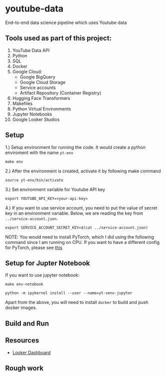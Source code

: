 # youtube-data
End-to-end data science pipeline which uses Youtube data

## Tools used as part of this project:
1. YouTube Data API
2. Python
3. SQL
4. Docker
5. Google Cloud:
    - Google BigQuery
    - Google Cloud Storage
    - Service accounts
    - Artifact Repository (Container Registry)
6. Hugging Face Transformers
7. Makefiles
8. Python Virtual Environments
9. Jupyter Notebooks
10. Google Looker Studios


## Setup

1.) Setup environment for running the code. It would create a python enviroment with the name `yt-env`
```
make env
```

2.) After the environment is created, activate it by following make command
```
source yt-env/bin/activate
```

3.) Set environment variable for Youtube API key
```
export YOUTUBE_API_KEY=<your-api-key>
```

4.) If you want to use service account, you need to put the value of secret key in an environment variable. Below, we are reading the key from `../service-account.json`.
```
export SERVICE_ACCOUNT_SECRET_KEY=$(cat ../service-account.json)
```

NOTE: You would need to install PyTorch, which I did using the following command since I am running on CPU.
If you want to have a different config for PyTorch, please see [this](https://pytorch.org/get-started/locally/)


## Setup for Jupter Notebook
If you want to use jupyter notebook:
```
make env-notebook

python -m ipykernel install --user --name=yt-venv-jupyter
```

Apart from the above, you will need to install `docker` to build and push docker images.

## Build and Run

## Resources

- [Looker Dashboard](https://lookerstudio.google.com/u/0/reporting/c51cf45f-b415-48a9-8f48-0f95be95a616/page/tEnnC)


## Rough work


